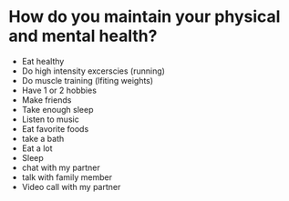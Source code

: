 # How do you maintain your physical and mental health?

- Eat healthy
- Do high intensity excerscies (running)
- Do muscle training (lfiting weights)
- Have 1 or 2 hobbies
- Make friends
- Take enough sleep
- Listen to music
- Eat favorite foods
- take a bath
- Eat a lot
- Sleep
- chat with my partner
- talk with family member
- Video call with my partner

